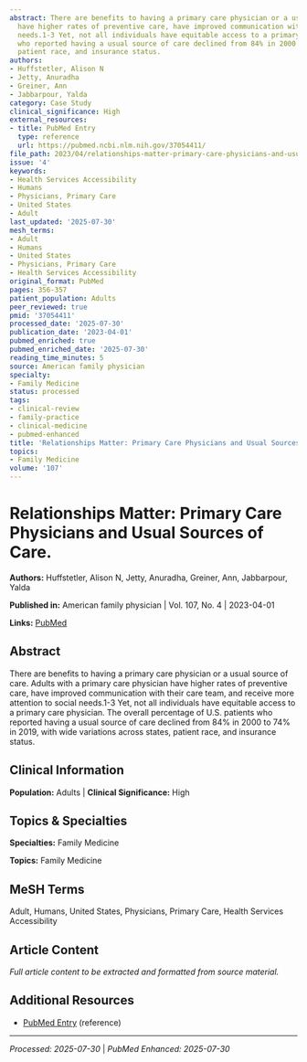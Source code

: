 ```yaml
---
abstract: There are benefits to having a primary care physician or a usual source of care. Adults with a primary care physician
  have higher rates of preventive care, have improved communication with their care team, and receive more attention to social
  needs.1-3 Yet, not all individuals have equitable access to a primary care physician. The overall percentage of U.S. patients
  who reported having a usual source of care declined from 84% in 2000 to 74% in 2019, with wide variations across states,
  patient race, and insurance status.
authors:
- Huffstetler, Alison N
- Jetty, Anuradha
- Greiner, Ann
- Jabbarpour, Yalda
category: Case Study
clinical_significance: High
external_resources:
- title: PubMed Entry
  type: reference
  url: https://pubmed.ncbi.nlm.nih.gov/37054411/
file_path: 2023/04/relationships-matter-primary-care-physicians-and-usual-sourc.md
issue: '4'
keywords:
- Health Services Accessibility
- Humans
- Physicians, Primary Care
- United States
- Adult
last_updated: '2025-07-30'
mesh_terms:
- Adult
- Humans
- United States
- Physicians, Primary Care
- Health Services Accessibility
original_format: PubMed
pages: 356-357
patient_population: Adults
peer_reviewed: true
pmid: '37054411'
processed_date: '2025-07-30'
publication_date: '2023-04-01'
pubmed_enriched: true
pubmed_enriched_date: '2025-07-30'
reading_time_minutes: 5
source: American family physician
specialty:
- Family Medicine
status: processed
tags:
- clinical-review
- family-practice
- clinical-medicine
- pubmed-enhanced
title: 'Relationships Matter: Primary Care Physicians and Usual Sources of Care.'
topics:
- Family Medicine
volume: '107'
---
```


# Relationships Matter: Primary Care Physicians and Usual Sources of Care.

**Authors:** Huffstetler, Alison N, Jetty, Anuradha, Greiner, Ann, Jabbarpour, Yalda

**Published in:** American family physician | Vol. 107, No. 4 | 2023-04-01

**Links:** [PubMed](https://pubmed.ncbi.nlm.nih.gov/37054411/)

## Abstract

There are benefits to having a primary care physician or a usual source of care. Adults with a primary care physician have higher rates of preventive care, have improved communication with their care team, and receive more attention to social needs.1-3 Yet, not all individuals have equitable access to a primary care physician. The overall percentage of U.S. patients who reported having a usual source of care declined from 84% in 2000 to 74% in 2019, with wide variations across states, patient race, and insurance status.

## Clinical Information

**Population:** Adults | **Clinical Significance:** High

## Topics & Specialties

**Specialties:** Family Medicine

**Topics:** Family Medicine

## MeSH Terms

Adult, Humans, United States, Physicians, Primary Care, Health Services Accessibility

## Article Content

*Full article content to be extracted and formatted from source material.*

## Additional Resources

- [PubMed Entry](https://pubmed.ncbi.nlm.nih.gov/37054411/) (reference)

---

*Processed: 2025-07-30* | *PubMed Enhanced: 2025-07-30*
